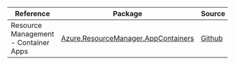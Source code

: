 | Reference | Package | Source |
|---|---|---|
|Resource Management - Container Apps|[Azure.ResourceManager.AppContainers](https://www.nuget.org/packages/Azure.ResourceManager.AppContainers)|[Github](https://github.com/Azure/azure-sdk-for-net/blob/main/sdk/containerapps/Azure.ResourceManager.AppContainers)|
